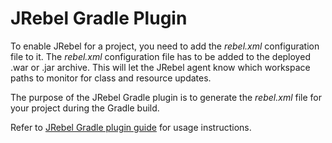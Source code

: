 # JRebel Gradle Plugin

To enable JRebel for a project, you need to add the *rebel.xml* configuration file to it. The *rebel.xml* configuration file has to be added to the deployed .war or .jar archive. This will let the JRebel agent know which workspace paths to monitor for class and resource updates.

The purpose of the JRebel Gradle plugin is to generate the *rebel.xml* file for your project during the Gradle build. 

Refer to [JRebel Gradle plugin guide](https://manuals.zeroturnaround.com/jrebel/standalone/gradle.html) for usage instructions.


